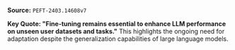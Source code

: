 **Source:** `PEFT-2403.14608v7`

**Key Quote: "Fine-tuning remains essential to enhance LLM performance on unseen user datasets and tasks."**
This highlights the ongoing need for adaptation despite the generalization capabilities of large language models.
